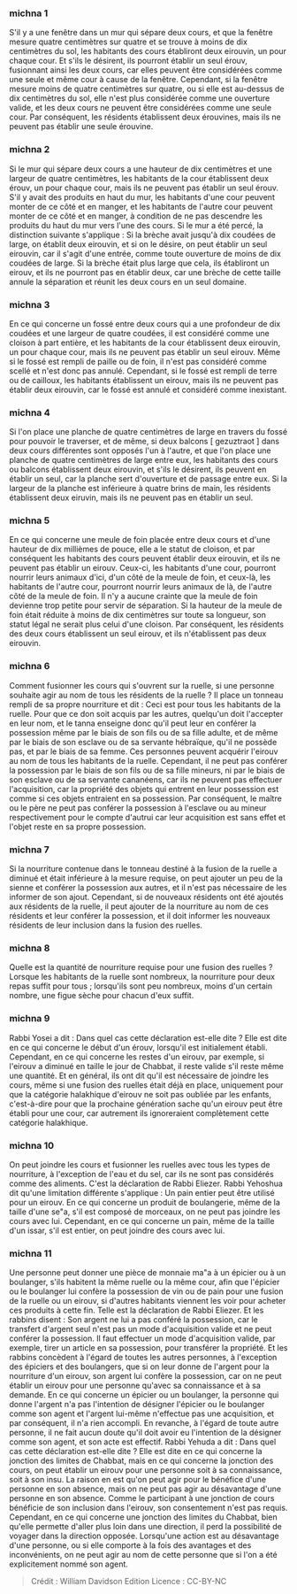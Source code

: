 
### michna 1
S'il y a une fenêtre dans un mur qui sépare deux cours, et que la fenêtre mesure quatre centimètres sur quatre et se trouve à moins de dix centimètres du sol, les habitants des cours établiront deux eirouvin, un pour chaque cour. Et s'ils le désirent, ils pourront établir un seul érouv, fusionnant ainsi les deux cours, car elles peuvent être considérées comme une seule et même cour à cause de la fenêtre. Cependant, si la fenêtre mesure moins de quatre centimètres sur quatre, ou si elle est au-dessus de dix centimètres du sol, elle n'est plus considérée comme une ouverture valide, et les deux cours ne peuvent être considérées comme une seule cour. Par conséquent, les résidents établissent deux érouvines, mais ils ne peuvent pas établir une seule érouvine.

### michna 2
Si le mur qui sépare deux cours a une hauteur de dix centimètres et une largeur de quatre centimètres, les habitants de la cour établissent deux érouv, un pour chaque cour, mais ils ne peuvent pas établir un seul érouv. S'il y avait des produits en haut du mur, les habitants d'une cour peuvent monter de ce côté et en manger, et les habitants de l'autre cour peuvent monter de ce côté et en manger, à condition de ne pas descendre les produits du haut du mur vers l'une des cours. Si le mur a été percé, la distinction suivante s'applique : Si la brèche avait jusqu'à dix coudées de large, on établit deux eirouvin, et si on le désire, on peut établir un seul eirouvin, car il s'agit d'une entrée, comme toute ouverture de moins de dix coudées de large. Si la brèche était plus large que cela, ils établiront un eirouv, et ils ne pourront pas en établir deux, car une brèche de cette taille annule la séparation et réunit les deux cours en un seul domaine.

### michna 3
En ce qui concerne un fossé entre deux cours qui a une profondeur de dix coudées et une largeur de quatre coudées, il est considéré comme une cloison à part entière, et les habitants de la cour établissent deux eirouvin, un pour chaque cour, mais ils ne peuvent pas établir un seul eirouv. Même si le fossé est rempli de paille ou de foin, il n'est pas considéré comme scellé et n'est donc pas annulé. Cependant, si le fossé est rempli de terre ou de cailloux, les habitants établissent un eirouv, mais ils ne peuvent pas établir deux eirouvin, car le fossé est annulé et considéré comme inexistant.

### michna 4
Si l'on place une planche de quatre centimètres de large en travers du fossé pour pouvoir le traverser, et de même, si deux balcons [ gezuztraot ] dans deux cours différentes sont opposés l'un à l'autre, et que l'on place une planche de quatre centimètres de large entre eux, les habitants des cours ou balcons établissent deux eirouvin, et s'ils le désirent, ils peuvent en établir un seul, car la planche sert d'ouverture et de passage entre eux. Si la largeur de la planche est inférieure à quatre brins de main, les résidents établissent deux eiruvin, mais ils ne peuvent pas en établir un seul.

### michna 5
En ce qui concerne une meule de foin placée entre deux cours et d'une hauteur de dix millièmes de pouce, elle a le statut de cloison, et par conséquent les habitants des cours peuvent établir deux eirouvin, et ils ne peuvent pas établir un eirouv. Ceux-ci, les habitants d'une cour, pourront nourrir leurs animaux d'ici, d'un côté de la meule de foin, et ceux-là, les habitants de l'autre cour, pourront nourrir leurs animaux de là, de l'autre côté de la meule de foin. Il n'y a aucune crainte que la meule de foin devienne trop petite pour servir de séparation. Si la hauteur de la meule de foin était réduite à moins de dix centimètres sur toute sa longueur, son statut légal ne serait plus celui d'une cloison. Par conséquent, les résidents des deux cours établissent un seul eirouv, et ils n'établissent pas deux eirouvin.

### michna 6
Comment fusionner les cours qui s'ouvrent sur la ruelle, si une personne souhaite agir au nom de tous les résidents de la ruelle ? Il place un tonneau rempli de sa propre nourriture et dit : Ceci est pour tous les habitants de la ruelle. Pour que ce don soit acquis par les autres, quelqu'un doit l'accepter en leur nom, et le tanna enseigne donc qu'il peut leur en conférer la possession même par le biais de son fils ou de sa fille adulte, et de même par le biais de son esclave ou de sa servante hébraïque, qu'il ne possède pas, et par le biais de sa femme. Ces personnes peuvent acquérir l'eirouv au nom de tous les habitants de la ruelle. Cependant, il ne peut pas conférer la possession par le biais de son fils ou de sa fille mineurs, ni par le biais de son esclave ou de sa servante cananéens, car ils ne peuvent pas effectuer l'acquisition, car la propriété des objets qui entrent en leur possession est comme si ces objets entraient en sa possession. Par conséquent, le maître ou le père ne peut pas conférer la possession à l'esclave ou au mineur respectivement pour le compte d'autrui car leur acquisition est sans effet et l'objet reste en sa propre possession.

### michna 7
Si la nourriture contenue dans le tonneau destiné à la fusion de la ruelle a diminué et était inférieure à la mesure requise, on peut ajouter un peu de la sienne et conférer la possession aux autres, et il n'est pas nécessaire de les informer de son ajout. Cependant, si de nouveaux résidents ont été ajoutés aux résidents de la ruelle, il peut ajouter de la nourriture au nom de ces résidents et leur conférer la possession, et il doit informer les nouveaux résidents de leur inclusion dans la fusion des ruelles.

### michna 8
Quelle est la quantité de nourriture requise pour une fusion des ruelles ? Lorsque les habitants de la ruelle sont nombreux, la nourriture pour deux repas suffit pour tous ; lorsqu'ils sont peu nombreux, moins d'un certain nombre, une figue sèche pour chacun d'eux suffit.

### michna 9
Rabbi Yosei a dit : Dans quel cas cette déclaration est-elle dite ? Elle est dite en ce qui concerne le début d'un érouv, lorsqu'il est initialement établi. Cependant, en ce qui concerne les restes d'un eirouv, par exemple, si l'eirouv a diminué en taille le jour de Chabbat, il reste valide s'il reste même une quantité. Et en général, ils ont dit qu'il est nécessaire de joindre les cours, même si une fusion des ruelles était déjà en place, uniquement pour que la catégorie halakhique d'eirouv ne soit pas oubliée par les enfants, c'est-à-dire pour que la prochaine génération sache qu'un eirouv peut être établi pour une cour, car autrement ils ignoreraient complètement cette catégorie halakhique.

### michna 10
On peut joindre les cours et fusionner les ruelles avec tous les types de nourriture, à l'exception de l'eau et du sel, car ils ne sont pas considérés comme des aliments. C'est la déclaration de Rabbi Eliezer. Rabbi Yehoshua dit qu'une limitation différente s'applique : Un pain entier peut être utilisé pour un eirouv. En ce qui concerne un produit de boulangerie, même de la taille d'une se"a, s'il est composé de morceaux, on ne peut pas joindre les cours avec lui. Cependant, en ce qui concerne un pain, même de la taille d'un issar, s'il est entier, on peut joindre des cours avec lui.

### michna 11
Une personne peut donner une pièce de monnaie ma"a à un épicier ou à un boulanger, s'ils habitent la même ruelle ou la même cour, afin que l'épicier ou le boulanger lui confère la possession de vin ou de pain pour une fusion de la ruelle ou un eirouv, si d'autres habitants viennent les voir pour acheter ces produits à cette fin. Telle est la déclaration de Rabbi Eliezer. Et les rabbins disent : Son argent ne lui a pas conféré la possession, car le transfert d'argent seul n'est pas un mode d'acquisition valide et ne peut conférer la possession. Il faut effectuer un mode d'acquisition valide, par exemple, tirer un article en sa possession, pour transférer la propriété. Et les rabbins concèdent à l'égard de toutes les autres personnes, à l'exception des épiciers et des boulangers, que si on leur donne de l'argent pour la nourriture d'un eirouv, son argent lui confère la possession, car on ne peut établir un eirouv pour une personne qu'avec sa connaissance et à sa demande. En ce qui concerne un épicier ou un boulanger, la personne qui donne l'argent n'a pas l'intention de désigner l'épicier ou le boulanger comme son agent et l'argent lui-même n'effectue pas une acquisition, et par conséquent, il n'a rien accompli. En revanche, à l'égard de toute autre personne, il ne fait aucun doute qu'il doit avoir eu l'intention de la désigner comme son agent, et son acte est effectif. Rabbi Yehuda a dit : Dans quel cas cette déclaration est-elle dite ? Elle est dite en ce qui concerne la jonction des limites de Chabbat, mais en ce qui concerne la jonction des cours, on peut établir un eirouv pour une personne soit à sa connaissance, soit à son insu. La raison en est qu'on peut agir pour le bénéfice d'une personne en son absence, mais on ne peut pas agir au désavantage d'une personne en son absence. Comme le participant à une jonction de cours bénéficie de son inclusion dans l'eirouv, son consentement n'est pas requis. Cependant, en ce qui concerne une jonction des limites du Chabbat, bien qu'elle permette d'aller plus loin dans une direction, il perd la possibilité de voyager dans la direction opposée. Lorsqu'une action est au désavantage d'une personne, ou si elle comporte à la fois des avantages et des inconvénients, on ne peut agir au nom de cette personne que si l'on a été explicitement nommé son agent.

>Crédit : William Davidson Edition
>Licence : CC-BY-NC